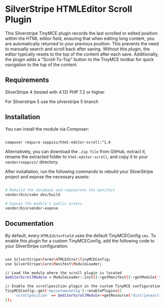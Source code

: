 # SilverStripe HTMLEditor Scroll Plugin

This Silverstripe TinyMCE plugin records the last scrolled or edited position within the HTML editor field, ensuring that when editing long content, you are automatically returned to your previous position. This prevents the need to manually search and scroll back after saving. Without this plugin, the editor typically resets to the top of the content after each save. Additionally, the plugin adds a "Scroll-To-Top" button to the TinyMCE toolbar for quick navigation to the top of the content.
 
 
## Requirements

SilverStripe 4  (tested with 4.13)
PHP 7.2 or higher

For Silverstripe 5 use the silverstripe 5 branch


## Installation

You can install the module via Composer:

```sh

composer require seppzzz/html-editor-scroll:^1.0

```

Alternatively, you can download the `.zip file` from GitHub, extract it, rename the extracted folder to `html-editor-scroll`, 
and copy it to your `vendor/seppzzz/` directory.

After installation, run the following commands to rebuild your SilverStripe project and expose the necessary assets:


```sh

# Rebuild the database and regenerate the manifest
vendor/bin/sake dev/build

# Expose the module's public assets
vendor/bin/vendor-expose

```



## Documentation


By default, every `HTMLEditorField` uses the default TinyMCEConfig `cms`. To enable this plugin for a custom TinyMCEConfig, add the following code to your SilverStripe configuration:



```sh

use SilverStripe\Forms\HTMLEditor\TinyMCEConfig;
use SilverStripe\Core\Manifest\ModuleLoader;

// Load the module where the scroll plugin is located
$editorScrollModule = ModuleLoader::inst()->getManifest()->getModule('seppzzz/html-editor-scroll');

// Enable the scrollposition plugin in the custom TinyMCE configuration
TinyMCEConfig::get('mycustomconfig')->enablePlugins([
    'scrollposition' => $editorScrollModule->getResource('dist/javascript/mceplugin/editorscrollpos/scroll-pos-mce-plugin.js'),
]);

```
